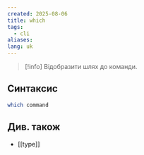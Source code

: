 ```yaml
---
created: 2025-08-06
title: which
tags:
  - cli
aliases: 
lang: uk
---
```


> [!info] Відобразити шлях до команди.

## Синтаксис

```bash
which command
```

## Див. також

- [[type]]